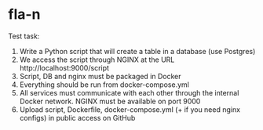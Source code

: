 # fla-n

Test task:

1. Write a Python script that will create a table in a database (use Postgres)
2. We access the script through NGINX at the URL http://localhost:9000/script
3. Script, DB and nginx must be packaged in Docker
4. Everything should be run from docker-compose.yml
5. All services must communicate with each other through the internal Docker network. NGINX must be available on port 9000
6. Upload script, Dockerfile, docker-compose.yml (+ if you need nginx configs) in public access on GitHub
